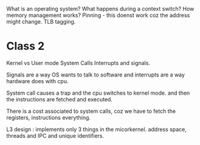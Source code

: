 What is an operating system?
What happens during a context switch?
How memory management works?
Pinning - this doenst work coz the address might change.
TLB tagging.

# Class 2

Kernel vs User mode
System Calls
Interrupts and signals.

Signals are a way OS wants to talk to software and interrupts are a way hardware does with cpu.

System call causes a trap and the cpu switches to kernel mode. and then the instructions are fetched and executed.

There is a cost associated to system calls, coz we have to fetch the registers, instructions everything. 

L3 design : implements only 3 things in the micorkernel. address space, threads and IPC and unique identifiers.
